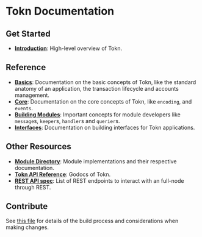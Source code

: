 <!--
layout: home
title: Tokn Documentation
description: Tokn is a scalable and interoperable Ethereum, built on Proof-of-Stake with fast-finality.
sections:
  - title: Introduction
    desc: Read a high-level overview of Tokn and its architecture.
    url: /intro
    icon: ethereum-intro
  - title: Basics
    desc: Start with the basic concepts of Tokn, like accounts and transactions.
    url: /basics
    icon: basics
  - title: Core Concepts
    desc: Read about the core concepts like encoding and events.
    url: /core
    icon: core
stack:
  - title: Cosmos SDK
    desc: The SDK is the world’s most popular framework for building application-specific blockchains.
    color: "#5064FB"
    label: sdk
    url: http://docs.cosmos.network
  - title: Ethereum
    desc: Ethereum is a global, open-source platform for decentralized applications.
    color: "#1A1F36"
    label: ethereum-black
    url: https://eth.wiki
  - title: Tendermint Core
    desc: The leading BFT engine for building blockchains, powering Tokn.
    color: "#00BB00"
    label: core
    url: http://docs.tendermint.com
footer:
  newsletter: false
aside: false
-->

# Tokn Documentation

## Get Started

- **[Introduction](./intro/overview.md)**: High-level overview of Tokn.

## Reference

- **[Basics](./basics/)**: Documentation on the basic concepts of Tokn, like the standard anatomy of an application, the transaction lifecycle and accounts management.
- **[Core](./core/)**: Documentation on the core concepts of Tokn, like `encoding`, and `events`.
- **[Building Modules](./building-modules/)**: Important concepts for module developers like `message`s, `keeper`s, `handler`s and `querier`s.
- **[Interfaces](./interfaces/)**: Documentation on building interfaces for Tokn applications.

## Other Resources

- **[Module Directory](../x/)**: Module implementations and their respective documentation.
- **[Tokn API Reference](https://godoc.org/github.com/defi-ventures/ethermint)**: Godocs of Tokn.
- **[REST API spec](https://cosmos.network/rpc/)**: List of REST endpoints to interact with an full-node through REST.

## Contribute

See [this file](https://github.com/defi-ventures/ethermint/blob/development/docs/DOCS_README.md) for details of the build process and considerations when making changes.
